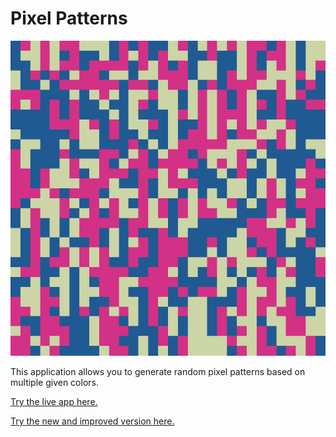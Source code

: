 # Pixel Patterns

![alt text](images/patterns.gif)

This application allows you to generate random pixel patterns based on multiple given colors.

[Try the live app here.](https://covorsorin.github.io/pixel-patterns/)

[Try the new and improved version here.](https://pigmentsapp.com/pixel-patterns)
